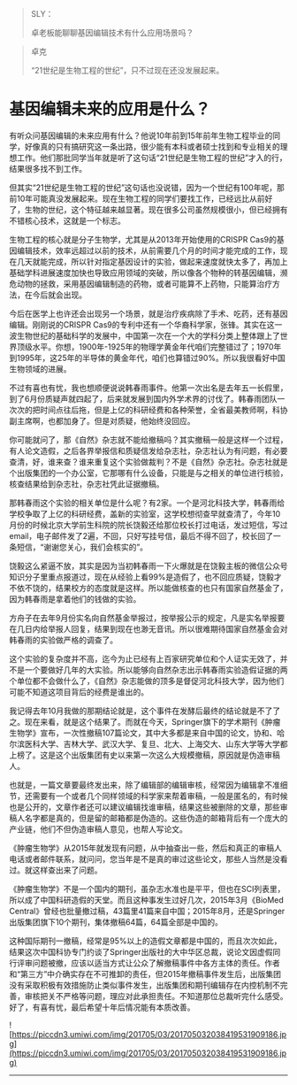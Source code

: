 > SLY：
> 
> 卓老板能聊聊基因编辑技术有什么应用场景吗？

> 卓克
> 
> “21世纪是生物工程的世纪”，只不过现在还没发展起来。

# 基因编辑未来的应用是什么？

有听众问基因编辑的未来应用有什么？他说10年前到15年前年生物工程毕业的同学，好像真的只有搞研究这一条出路，很少能有本科或者硕士找到和专业相关的理想工作。他们那批同学当年就是听了这句话“21世纪是生物工程的世纪”才入的行，结果很多找不到工作。

但其实“21世纪是生物工程的世纪”这句话也没说错，因为一个世纪有100年呢，那前10年可能真没发展起来。现在生物工程的同学们要找工作，已经远比从前好了，生物的世纪，这个特征越来越显著。现在很多公司虽然规模很小，但已经拥有不错核心技术，这就是一个标志。

生物工程的核心就是分子生物学，尤其是从2013年开始使用的CRISPR Cas9的基因编辑技术，效率远超过以前的技术，从前需要几个月的时间才能完成的工作，现在几天就能完成，所以针对指定基因设计的实验，做起来速度就快太多了，再加上基础学科进展速度加快也导致应用领域的突破，所以像各个物种的转基因编辑，濒危动物的拯救，采用基因编辑制造的药物，或者可能算不上药物，只能算治疗方法，在今后就会出现。

今后在医学上也许还会出现另一个场景，就是治疗疾病除了手术、吃药，还有基因编辑。刚刚说的CRISPR Cas9的专利中还有一个华裔科学家，张锋。其实在这一波生物世纪的基础科学的发展中，中国第一次在一个大的学科分类上整体跟上了世界顶级水平。你想，1900年-1925年的物理学黄金年代咱们完整错过了；1970年到1995年，这25年的半导体的黄金年代，咱们也算错过90%。所以我很看好中国生物领域的进展。

不过有喜也有忧，我也想顺便说说韩春雨事件。他第一次出名是去年五一长假里，到了6月份质疑声就四起了，后来就发展到国内外学术界的讨伐了。韩春雨团队一次次的把时间点往后拖，但是上亿的科研经费和各种荣誉，全省最美教师啊，科协副主席啊，也都加身了。但是对质疑，他始终没回应。

你可能就问了，那《自然》杂志就不能给撤稿吗？其实撤稿一般是这样一个过程，有人论文造假，之后各界举报信和质疑信发给杂志社，杂志社认为有问题，有必要查清，好，谁来查？谁来重复这个实验做裁判？不是《自然》杂志社。杂志社就是个出版集团的一个办公室，它那哪有什么设备，只能是与之相关的单位进行核验，核查结果给到杂志社，杂志社凭此证据撤稿。

那韩春雨这个实验的相关单位是什么呢？有2家。一个是河北科技大学，韩春雨给学校争取了上亿的科研经费，盖新的实验室，这学校想彻查早就查清了，今年10月份的时候北京大学前生科院的院长饶毅还给那位校长打过电话，发过短信，写过email，电子邮件发了2遍，不回，只好写挂号信，最后不得不回了，校长回了一条短信，“谢谢您关心，我们会核实的”。

饶毅这么紧逼不放，其实是因为当初韩春雨一下火爆就是在饶毅主板的微信公众号知识分子里重点报道过，现在从经验上看99%是造假了，也不回应质疑，饶毅才不依不饶的，结果校方的态度就是这样。所以能做核查的也只有国家自然基金了，因为韩春雨是拿着他们的钱做的实验。

方舟子在去年9月份实名向自然基金举报过，按举报公示的规定，凡是实名举报要在几日内给举报人回复，结果到现在也渺无音讯。所以很难期待国家自然基金会对韩春雨的实验做严格的调查了。

这个实验的复杂度并不高，迄今为止已经有上百家研究单位和个人证实无效了，并不是一个要做好几年的大实验。所以能够向自然杂志出示韩春雨实验造假证据的两个单位都不会做什么了，《自然》杂志能做的顶多是督促河北科技大学，因为他们可能不知道这项目背后的经费是谁出的。

我记得去年10月我做的那期结论就是，这个事件在发酵后最终的结论就是不了了之。现在来看，就是这个结果了。而就在今天，Springer旗下的学术期刊《肿瘤生物学》宣布，一次性撤稿107篇论文，其中大多都是来自中国的论文，协和、哈尔滨医科大学、吉林大学、武汉大学、复旦、北大、上海交大、山东大学等大学都上榜了。这是这个出版集团有史以来第一次这么大规模撤稿，原因就是伪造审稿人。

也就是，一篇文章要最终发出来，除了编辑部的编辑审核，经常因为编辑拿不准细节，还需要有一个或者几个同样领域的科学家来帮着审稿，一般是匿名的，有时候也是公开的，文章作者还可以建议编辑找谁审稿，结果这些被删除的文章，那些审稿人名字都是真的，但是留的邮箱都是伪造的。这些伪造的邮箱背后有一个庞大的产业链，他们不但伪造审稿人意见，也帮人写论文。

《肿瘤生物学》从2015年就发现有问题，从中抽查出一些，然后和真正的审稿人电话或者邮件联系，就问问，您当年是不是真的审过这些论文，那些人当然是没看过。就这样查出来了问题。

《肿瘤生物学》不是一个国内的期刊，虽杂志水准也是平平，但也在SCI列表里，所以成了中国科研造假的天堂。而且这种事发生过好几次，2015年3月《BioMed Central》曾经也批量撤过稿，43篇里41篇来自中国；2015年8月，还是Springer出版集团旗下10个期刊，集体撤稿64篇，64篇全部是中国的。

这种国际期刊一撤稿，经常是95%以上的造假文章都是中国的，而且次次如此，结果这次中国科协专门约谈了Springer出版社的大中华区总裁，说论文因虚假同行评审问题被撤，应该以适当方式让公众了解撤稿事件中各方主体的责任。作者和“第三方”中介确实存在不可推卸的责任，但2015年撤稿事件发生后，出版集团没有采取积极有效措施防止类似事件发生，出版集团和期刊编辑存在内控机制不完善，审核把关不严格等问题，理应对此承担责任。不知道那位总裁听完什么感受。好了，有喜有忧，最后希望十年后情况能有本质改善。

![https://piccdn3.umiwi.com/img/201705/03/201705032038419531909186.jpg](https://piccdn3.umiwi.com/img/201705/03/201705032038419531909186.jpg)

---
